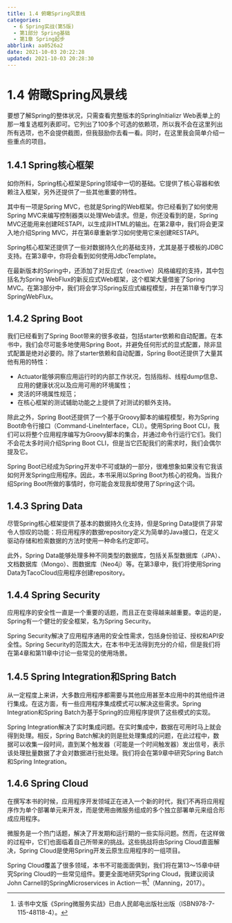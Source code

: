 ```yaml
---
title: 1.4 俯瞰Spring风景线
categories: 
  - 6 Spring实战(第5版)
  - 第1部分 Spring基础
  - 第1章 Spring起步
abbrlink: aa0526a2
date: 2021-10-03 20:22:28
updated: 2021-10-03 20:28:30
---
```

# 1.4 俯瞰Spring风景线
要想了解Spring的整体状况，只需查看完整版本的SpringInitializr Web表单上的那一堆复选框列表即可。它列出了100多个可选的依赖项，所以我不会在这里列出所有选项，也不会提供截图，但我鼓励你去看一看。同时，在这里我会简单介绍一些重点的项目。

## 1.4.1 Spring核心框架
如你所料，Spring核心框架是Spring领域中一切的基础。它提供了核心容器和依赖注入框架，另外还提供了一些其他重要的特性。

其中有一项是Spring MVC，也就是Spring的Web框架。你已经看到了如何使用Spring MVC来编写控制器类以处理Web请求。但是，你还没看到的是，Spring MVC还能用来创建RESTAPI，以生成非HTML的输出。在第2章中，我们将会更深入地介绍Spring MVC，并在第6章重新学习如何使用它来创建RESTAPI。

Spring核心框架还提供了一些对数据持久化的基础支持，尤其是基于模板的JDBC支持。在第3章中，你将会看到如何使用JdbcTemplate。

在最新版本的Spring中，还添加了对反应式（reactive）风格编程的支持，其中包括名为Spring WebFlux的新反应式Web框架，这个框架大量借鉴了Spring MVC。在第3部分中，我们将会学习Spring反应式编程模型，并在第11章专门学习SpringWebFlux。

## 1.4.2 Spring Boot
我们已经看到了Spring Boot带来的很多收益，包括starter依赖和自动配置。在本书中，我们会尽可能多地使用Spring Boot，并避免任何形式的显式配置，除非显式配置是绝对必要的。除了starter依赖和自动配置，Spring Boot还提供了大量其他有用的特性：
- Actuator能够洞察应用运行时的内部工作状况，包括指标、线程dump信息、应用的健康状况以及应用可用的环境属性；
- 灵活的环境属性规范；
- 在核心框架的测试辅助功能之上提供了对测试的额外支持。

除此之外，Spring Boot还提供了一个基于Groovy脚本的编程模型，称为Spring Boot命令行接口（Command-LineInterface，CLI）。使用Spring Boot CLI，我们可以将整个应用程序编写为Groovy脚本的集合，并通过命令行运行它们。我们不会花太多时间介绍Spring Boot CLI，但是当它匹配我们的需求时，我们会偶尔提及它。

Spring Boot已经成为Spring开发中不可或缺的一部分，很难想象如果没有它我该如何开发Spring应用程序。因此，本书采用以Spring Boot为核心的视角。当我介绍Spring Boot所做的事情时，你可能会发现我却使用了Spring这个词。

## 1.4.3 Spring Data
尽管Spring核心框架提供了基本的数据持久化支持，但是Spring Data提供了非常令人惊叹的功能：将应用程序的数据repository定义为简单的Java接口，在定义驱动存储和检索数据的方法时使用一种命名约定即可。

此外，Spring Data能够处理多种不同类型的数据库，包括关系型数据库（JPA）、文档数据库（Mongo）、图数据库（Neo4j）等。在第3章中，我们将使用Spring Data为TacoCloud应用程序创建repository。

## 1.4.4 Spring Security
应用程序的安全性一直是一个重要的话题，而且正在变得越来越重要。幸运的是，Spring有一个健壮的安全框架，名为Spring Security。

Spring Security解决了应用程序通用的安全性需求，包括身份验证、授权和API安全性。Spring Security的范围太大，在本书中无法得到充分的介绍，但是我们将在第4章和第11章中讨论一些常见的使用场景。

## 1.4.5 Spring Integration和Spring Batch
从一定程度上来讲，大多数应用程序都需要与其他应用甚至本应用中的其他组件进行集成。在这方面，有一些应用程序集成模式可以解决这些需求。Spring Integration和Spring Batch为基于Spring的应用程序提供了这些模式的实现。

Spring Integration解决了实时集成问题。在实时集成中，数据在可用时马上就会得到处理。相反，Spring Batch解决的则是批处理集成的问题，在此过程中，数据可以收集一段时间，直到某个触发器（可能是一个时间触发器）发出信号，表示该处理批量数据了才会对数据进行批处理。我们将会在第9章中研究Spring Batch和Spring Integration。

## 1.4.6 Spring Cloud
在撰写本书的时候，应用程序开发领域正在进入一个新的时代，我们不再将应用程序作为单个部署单元来开发，而是使用由微服务组成的多个独立部署单元来组合形成应用程序。

微服务是一个热门话题，解决了开发期和运行期的一些实际问题。然而，在这样做的过程中，它们也面临着自己所带来的挑战。这些挑战将由Spring Cloud直面解决，Spring Cloud是使用Spring开发云原生应用程序的一组项目。

Spring Cloud覆盖了很多领域，本书不可能面面俱到，我们将在第13～15章中研究Spring Cloud的一些常见组件。要更全面地研究Spring Cloud，我建议阅读John Carnell的SpringMicroservices in Action一书[^1]（Manning，2017）。

[^1]:该书中文版《Spring微服务实战》已由人民邮电出版社出版（ISBN978-7-115-48118-4）。
